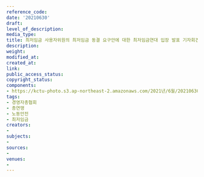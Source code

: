 ```yaml
---
reference_code: 
date: '20210630'
draft: 
level_of_description: 
media_type: 
title: 최저임금 사용자위원의 최저임금 동결 요구안에 대한 최저임금연대 입장 발표 기자회견
description: 
weight: 
modified_at: 
created_at: 
link: 
public_access_status: 
copyright_status: 
components:
- https://kctu-photo.s3.ap-northeast-2.amazonaws.com/2021년/6월/20210630-최저임금+사용자위원의+최저임금+동결+요구안에+대한+최저임금연대+입장+발표+기자회견_경영자총협회_총연맹_노동안전_최저임금/403610_59178_3135.jpg
tags:
- 경영자총협회
- 총연맹
- 노동안전
- 최저임금
creators:
- 
subjects:
- 
sources:
- 
venues:
- 
---
```

